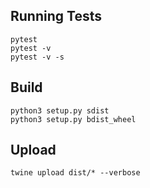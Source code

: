 ## Running Tests
```
pytest
pytest -v
pytest -v -s
```

## Build
```
python3 setup.py sdist
python3 setup.py bdist_wheel
```

## Upload
```
twine upload dist/* --verbose
```